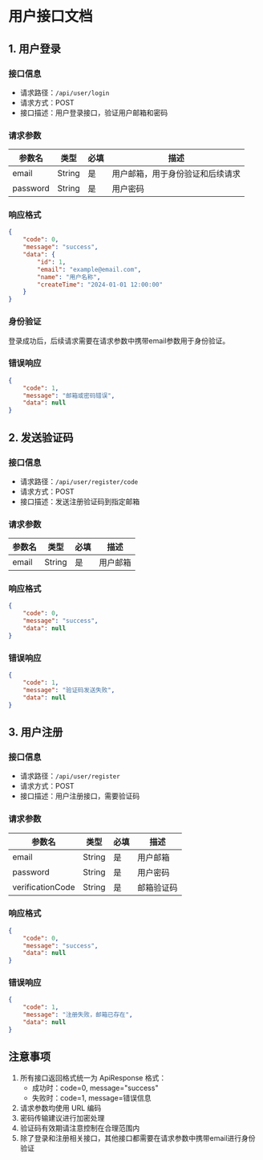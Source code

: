 # 用户接口文档

## 1. 用户登录

### 接口信息
- 请求路径：`/api/user/login`
- 请求方式：POST
- 接口描述：用户登录接口，验证用户邮箱和密码

### 请求参数
| 参数名 | 类型 | 必填 | 描述 |
| --- | --- | --- | --- |
| email | String | 是 | 用户邮箱，用于身份验证和后续请求 |
| password | String | 是 | 用户密码 |

### 响应格式
```json
{
    "code": 0,
    "message": "success",
    "data": {
        "id": 1,
        "email": "example@email.com",
        "name": "用户名称",
        "createTime": "2024-01-01 12:00:00"
    }
}
```

### 身份验证
登录成功后，后续请求需要在请求参数中携带email参数用于身份验证。

### 错误响应
```json
{
    "code": 1,
    "message": "邮箱或密码错误",
    "data": null
}
```

## 2. 发送验证码

### 接口信息
- 请求路径：`/api/user/register/code`
- 请求方式：POST
- 接口描述：发送注册验证码到指定邮箱

### 请求参数
| 参数名 | 类型 | 必填 | 描述 |
| --- | --- | --- | --- |
| email | String | 是 | 用户邮箱 |

### 响应格式
```json
{
    "code": 0,
    "message": "success",
    "data": null
}
```

### 错误响应
```json
{
    "code": 1,
    "message": "验证码发送失败",
    "data": null
}
```

## 3. 用户注册

### 接口信息
- 请求路径：`/api/user/register`
- 请求方式：POST
- 接口描述：用户注册接口，需要验证码

### 请求参数
| 参数名 | 类型 | 必填 | 描述 |
| --- | --- | --- | --- |
| email | String | 是 | 用户邮箱 |
| password | String | 是 | 用户密码 |
| verificationCode | String | 是 | 邮箱验证码 |

### 响应格式
```json
{
    "code": 0,
    "message": "success",
    "data": null
}
```

### 错误响应
```json
{
    "code": 1,
    "message": "注册失败，邮箱已存在",
    "data": null
}
```

## 注意事项
1. 所有接口返回格式统一为 ApiResponse 格式：
   - 成功时：code=0, message="success"
   - 失败时：code=1, message=错误信息
2. 请求参数均使用 URL 编码
3. 密码传输建议进行加密处理
4. 验证码有效期请注意控制在合理范围内
5. 除了登录和注册相关接口，其他接口都需要在请求参数中携带email进行身份验证